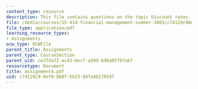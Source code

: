 ```yaml
---
content_type: resource
description: This file contains questions on the topic Discount rates.
file: /media/courses/15-414-financial-management-summer-2003/c74129c98ef88b075b2369fa4b276597_assignment4.pdf
file_type: application/pdf
learning_resource_types:
- Assignments
ocw_type: OCWFile
parent_title: Assignments
parent_type: CourseSection
parent_uid: ce2fdaf2-ac43-bec7-a309-b98a05787abf
resourcetype: Document
title: assignment4.pdf
uid: c74129c9-8ef8-8b07-5b23-69fa4b276597
---
```

